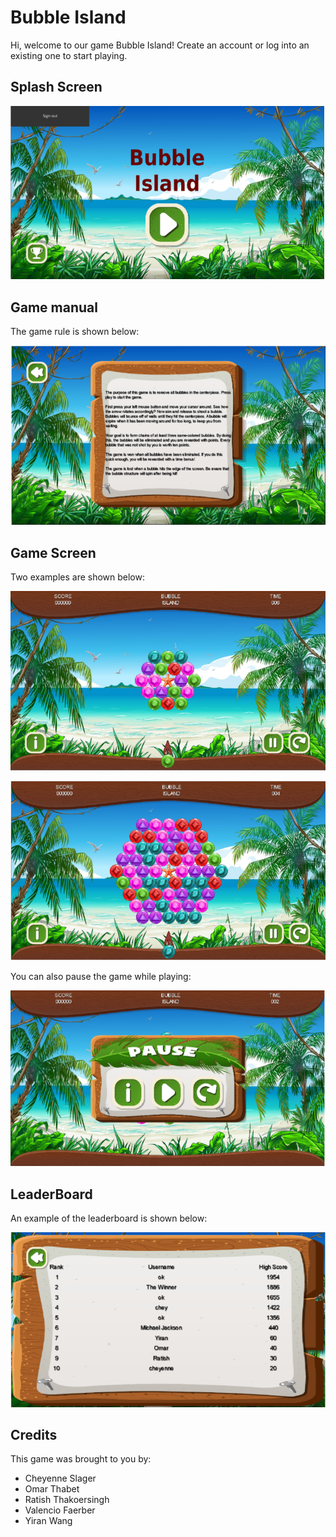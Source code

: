 # Bubble Island

Hi, welcome to our game Bubble Island!
Create an account or log into an existing one to start playing.

## Splash Screen

![picture2](https://raw.githubusercontent.com/Yiranluc/Bubble-Island/master/doc/splashScreen.png)
## Game manual

The game rule is shown below:

![picture1](https://raw.githubusercontent.com/Yiranluc/Bubble-Island/master/doc/game%20rule.png)

## Game Screen
Two examples are shown below:

![picture3](https://raw.githubusercontent.com/Yiranluc/Bubble-Island/master/doc/game%20screen.png)

![picture4](https://raw.githubusercontent.com/Yiranluc/Bubble-Island/master/doc/game%20screen%202.png)
 
You can also pause the game while playing:

![picture5](https://raw.githubusercontent.com/Yiranluc/Bubble-Island/master/doc/pause%20screen.png)

## LeaderBoard
An example of the leaderboard is shown below:

![picture6](https://raw.githubusercontent.com/Yiranluc/Bubble-Island/master/doc/leaderboard.png)

## Credits
This game was brought to you by:
* Cheyenne Slager
* Omar Thabet
* Ratish Thakoersingh
* Valencio Faerber
* Yiran Wang
